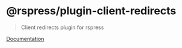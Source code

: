 # @rspress/plugin-client-redirects

> Client redirects plugin for rspress

[Documentation](https://rspress.dev/plugin/official-plugins/client-redirects)
